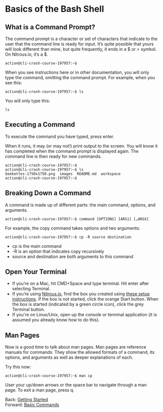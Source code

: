 # Basics of the Bash Shell

## What is a Command Prompt?

The command prompt is a character or set of characters that indicate to the user that the command line is ready for input. It’s quite possible that yours will look different than mine, but quite frequently, it ends in a $ or > symbol. On Nitrous.io, it’s a $.

```
action@cli-crash-course-197957:~$
```

When you see instructions here or in other documentation, you will only type the command, omitting the command prompt. For example, when you see this:

```
action@cli-crash-course-197957:~$ ls
```

You will only type this:
```
ls
```

## Executing a Command

To execute the command you have typed, press enter.

When it runs, it may (or may not!) print output to the screen. You will know it has completed when the command prompt is displayed again. The command line is then ready for new commands.

```
action@cli-crash-course-197957:~$
action@cli-crash-course-197957:~$ ls
Geekettes-1750x1750.png  images  README.md  workspace
action@cli-crash-course-197957:~$
```

## Breaking Down a Command

A command is made up of different parts: the main command, options, and arguments.

```
action@cli-crash-course-197957:~$ command [OPTIONS] [ARG1] […ARGX]
```

For example, the copy command takes options and two arguments:

```
action@cli-crash-course-197957:~$ cp -R source destination
```
- cp is the main command
- -R is an option that indicates copy recursively
- source and destination are both arguments to this command

## Open Your Terminal

- If you’re on a Mac, hit CMD+Space and type terminal. Hit enter after selecting Terminal.
- If you’re using [Nitrous.io](https://www.nitrous.io/join/MommurvvT9A?utm_source=nitrous.io&utm_medium=copypaste&utm_campaign=referral), find the box you created using [these setup instructions](https://github.com/jennapederson/cli-crash-course/blob/master/setup.md). If the box is not started, click the orange Start button. When the box is started (indicated by a green circle icon), click the grey Terminal button.
- If you're on Linux/Unix, open up the console or terminal application (it is assumed you already know how to do this).

## Man Pages

Now is a good time to talk about man pages. Man pages are reference manuals for commands. They show the allowed formats of a command, its options, and arguments as well as deeper explanations of each.

Try this now:

```
action@cli-crash-course-197957:~$ man cp
```

User your up/down arrows or the space bar to navigate through a man page. To exit a man page, press q.

Back: [Getting Started](02_getting_started.md)	
Forward: [Basic Commands](04_basic_commands.md)
